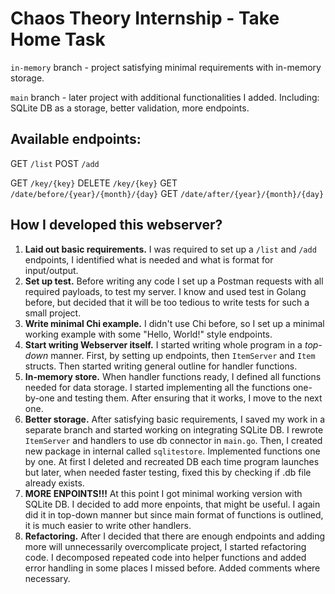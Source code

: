 # Chaos Theory Internship - Take Home Task

`in-memory` branch - project satisfying minimal requirements with in-memory storage.

`main` branch - later project with additional functionalities I added. Including: SQLite DB as a storage, better validation, more endpoints.

## Available endpoints:

GET `/list`
POST `/add`

GET `/key/{key}`
DELETE `/key/{key}`
GET `/date/before/{year}/{month}/{day}`
GET `/date/after/{year}/{month}/{day}`

## How I developed this webserver?

1. **Laid out basic requirements.** I was required to set up a `/list` and `/add` endpoints, I identified what is needed and what is format for input/output.
2. **Set up test.** Before writing any code I set up a Postman requests with all required payloads, to test my server. I know and used test in Golang before, but decided that it will be too tedious to write tests for such a small project.
3. **Write minimal Chi example.** I didn't use Chi before, so I set up a minimal working example with some "Hello, World!" style endpoints.
4. **Start writing Webserver itself.** I started writing whole program in a *top-down* manner. First, by setting up endpoints, then `ItemServer` and `Item` structs. Then started writing general outline for handler functions.
5. **In-memory store.** When handler functions ready, I defined all functions needed for data storage. I started implementing all the functions one-by-one and testing them. After ensuring that it works, I move to the next one. 
6. **Better storage.** After satisfying basic requirements, I saved my work in  a separate branch and started working on integrating SQLite DB. I rewrote `ItemServer` and handlers to use db connector in `main.go`. Then, I created new package in internal called `sqlitestore`. Implemented functions one by one. At first I deleted and recreated DB each time program launches but later, when needed faster testing, fixed this by checking if .db file already exists.
7. **MORE ENPOINTS!!!** At this point I got minimal working version with SQLite DB. I decided to add more enpoints, that might be useful. I again did it in top-down manner but since main format of functions is outlined, it is much easier to write other handlers. 
8. **Refactoring.** After I decided that there are enough endpoints and adding more will unnecessarily overcomplicate project, I started refactoring code. I decomposed repeated code into helper functions and added error handling in some places I missed before. Added comments where necessary.

